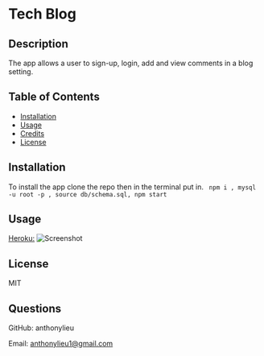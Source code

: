 # Tech Blog

## Description

The app allows a user to sign-up, login, add and view comments in a blog setting.

## Table of Contents

- [Installation](#installation)
- [Usage](#usage)
- [Credits](#credits)
- [License](#license)

## Installation

To install the app clone the repo then in the terminal put in.
` npm i , mysql -u root -p , source db/schema.sql, npm start`

## Usage

[Heroku:](https://module-14-mvc.herokuapp.com/)
![Screenshot](https://i.imgur.com/iMN0Mt8.png)


## License

MIT

## Questions

GitHub: anthonylieu

Email: anthonylieu1@gmail.com
